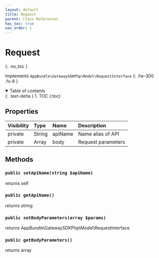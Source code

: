 ```yaml
---
layout: default
title: Request
parent: Class References
has_toc: true
nav_order: 1
---
```


# Request
{: .no_toc }

Implements `AppBundle\GatewaySDKPhp\Model\RequestInterface`
{: .fw-300 .fs-6 }

<details open markdown="block">
  <summary>
    Table of contents
  </summary>
  {: .text-delta }
1. TOC
{:toc}
</details>

## Properties

| Visibility | Type | Name | Description |
| :--- | :--- | :--- | :--- |
| private | String | apiName | Name alias of API |
| private | Array | body | Request parameters |


## Methods

### `public setApiName(string $apiName)`

*returns* self


### `public getApiName()`

*returns* string


### `public setBodyParameters(array $params)`

*returns* AppBundle\GatewaySDKPhp\Model\RequestInterface


### `public getBodyParameters()`

*returns* array


